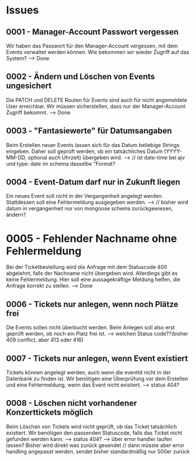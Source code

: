 # Issues
## 0001 - Manager-Account Passwort vergessen
Wir haben das Passwort für den Manager-Account vergessen, mit dem Events verwaltet werden können. Wie bekommen wir wieder Zugriff auf das System?
--> Done
## 0002 - Ändern und Löschen von Events ungesichert
Die PATCH und DELETE Routen für Events sind auch für nicht angemeldete User erreichbar. Wir müssen sicherstellen, dass nur der Manager-Account Zugriff bekommt.
--> Done
## 0003 - "Fantasiewerte" für Datumsangaben
Beim Erstellen neuer Events lassen sich für das Datum beliebige Strings eingeben. Daher soll geprüft werden, ob ein tatsächliches Datum (YYYY-MM-DD, optional auch Uhrzeit) übergeben wird.
--> // ist date-time bei ajv und type: date im schema dasselbe "Format?
## 0004 - Event-Datum darf nur in Zukunft liegen
Ein neues Event soll nicht in der Vergangenheit angelegt werden. Stattdessen soll eine Fehlermeldung ausgegeben werden.
--> // bisher wird datum in vergangenheit nur von mongoose schema zurückgewiesen, ändern?
# 0005 - Fehlender Nachname ohne Fehlermeldung
Bei der Ticketbestellung wird die Anfrage mit dem Statuscode 400 abgelehnt, falls der Nachname nicht übergeben wird. Allerdings gibt es keine Fehlermeldung. Hier soll eine aussagekräftige Meldung helfen, die Anfrage korrekt zu stellen.
--> Done
## 0006 - Tickets nur anlegen, wenn noch Plätze frei
Die Events sollen nicht überbucht werden. Beim Anlegen soll also erst geprüft werden, ob noch ein Platz frei ist.
--> welchen Status code??(bisher 409 conflict, aber 413 oder 416)

## 0007 - Tickets nur anlegen, wenn Event existiert
Tickets können angelegt werden, auch wenn die eventId nicht in der Datenbank zu finden ist. Wir benötigen eine Überprüfung vor dem Erstellen und eine Fehlermeldung, wenn das Event nicht existiert.
--> status 404? 

## 0008 - Löschen nicht vorhandener Konzerttickets möglich
Beim Löschen von Tickets wird nicht geprüft, ob das Ticket tatsächlich existiert. Wir benötigen den passenden Statuscode, falls das Ticket nicht gefunden werden kann.
--> status 404? 
--> über error handler laufen lassen? Bisher wird direkt was zurück gesendet // dann müsste aber error handling angepasst werden, sendet bisher standardmäßig nur 500er zurück